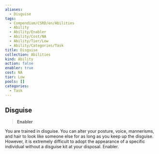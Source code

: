 ```yaml
---
aliases:
  - Disguise
tags:
  - Compendium/CSRD/en/Abilities
  - Ability
  - Ability/Enabler
  - Ability/Cost/NA
  - Ability/Tier/Low
  - Ability/Categories/Task
title: Disguise
collection: Abilities
kind: Ability
action: false
enabler: true
cost: NA
tier: Low
pools: []
categories:
  - Task
---
```

## Disguise    
>**Enabler**  
    
You are trained in disguise. You can alter your posture, voice, mannerisms, and hair to look like someone else for as long as you keep up the disguise. However, it is extremely difficult to adopt the appearance of a specific individual without a disguise kit at your disposal. Enabler.